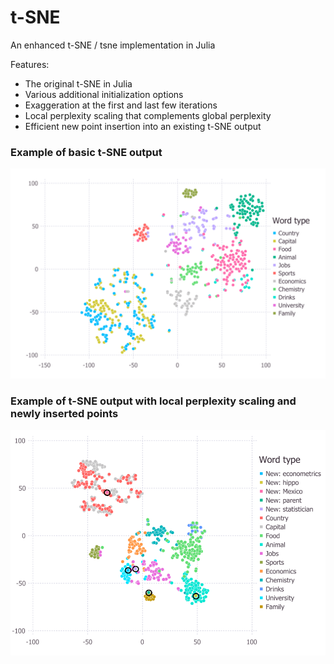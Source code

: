 # t-SNE
An enhanced t-SNE / tsne implementation in Julia

Features: 
- The original t-SNE in Julia
- Various additional initialization options 
- Exaggeration at the first and last few iterations
- Local perplexity scaling that complements global perplexity
- Efficient new point insertion into an existing t-SNE output

### Example of basic t-SNE output
![Screenshot](example.png)

### Example of t-SNE output with local perplexity scaling and newly inserted points
![Screenshot](example_features.PNG)
